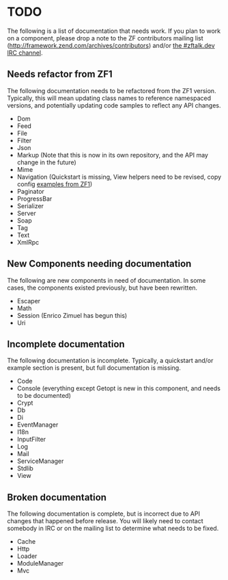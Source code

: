TODO
====

The following is a list of documentation that needs work. If you plan to work on
a component, please drop a note to the ZF contributors mailing list
(http://framework.zend.com/archives/contributors) and/or
[the #zftalk.dev IRC channel](irc://irc.freenode.net/zftalk.dev).

Needs refactor from ZF1
-----------------------

The following documentation needs to be refactored from the ZF1 version.
Typically, this will mean updating class names to reference namespaced versions,
and potentially updating code samples to reflect any API changes.

- Dom
- Feed
- File
- Filter
- Json
- Markup (Note that this is now in its own repository, and the API may change in
  the future)
- Mime
- Navigation (Quickstart is missing, View helpers need to be revised, copy config [examples from ZF1](http://framework.zend.com/manual/1.12/en/zend.navigation.containers.html#zend.navigation.containers.creating))
- Paginator
- ProgressBar
- Serializer
- Server
- Soap
- Tag
- Text
- XmlRpc

New Components needing documentation
------------------------------------

The following are new components in need of documentation. In some cases, the
components existed previously, but have been rewritten.

- Escaper
- Math
- Session (Enrico Zimuel has begun this)
- Uri

Incomplete documentation
------------------------

The following documentation is incomplete. Typically, a quickstart and/or
example section is present, but full documentation is missing.

- Code
- Console (everything except Getopt is new in this component, and needs to be
  documented)
- Crypt
- Db
- Di
- EventManager
- I18n
- InputFilter
- Log
- Mail
- ServiceManager
- Stdlib
- View

Broken documentation
--------------------

The following documentation is complete, but is incorrect due to API changes
that happened before release. You will likely need to contact somebody in IRC or
on the mailing list to determine what needs to be fixed.

- Cache
- Http
- Loader
- ModuleManager
- Mvc
